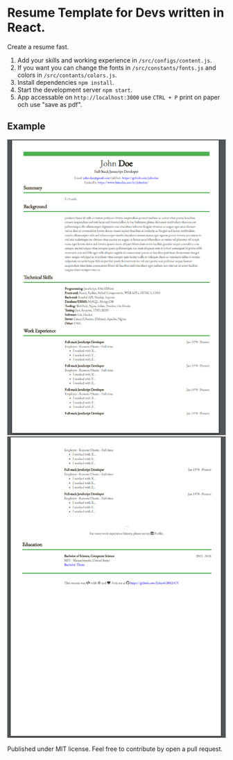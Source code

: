 # Resume Template for Devs written in React.

Create a resume fast.

1. Add your skills and working experience in `/src/configs/content.js`.
2. If you want you can change the fonts in `/src/constants/fonts.js` and colors in `/src/contants/colors.js`.
3. Install dependencies `npm install`.
4. Start the development server `npm start`.
5. App accessable on `http://localhost:3000` use `CTRL + P` print on paper och use "save as pdf".

## Example
![demo](https://github.com/JohanG2012/CV/blob/master/__DOCS__/images/cvimage.png)
![demo](https://github.com/JohanG2012/CV/blob/master/__DOCS__/images/cvimage2.png)

Published under MIT license. Feel free to contribute by open a pull request.